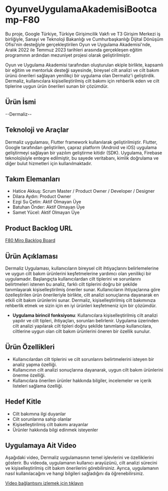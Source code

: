 # OyunveUygulamaAkademisiBootcamp-F80

Bu proje, Google Türkiye, Türkiye Girişimcilik Vakfı ve T3 Girişim Merkezi iş birliğiyle, Sanayi ve Teknoloji Bakanlığı ve Cumhurbaşkanlığı Dijital Dönüşüm Ofisi'nin desteğiyle gerçekleştirilen Oyun ve Uygulama Akademisi'nde, Aralık 2022 ile Temmuz 2023 tarihleri arasında gerçekleşen eğitim programının ardından mezuniyet projesi olarak geliştirilmiştir.

Oyun ve Uygulama Akademisi tarafından oluşturulan ekiple birlikte, kapsamlı bir eğitim ve mentorluk desteği sayesinde, bireysel cilt analizi ve cilt bakım ürünü önerileri sağlayan yenilikçi bir uygulama olan Dermaliz'i geliştirdik. Dermaliz, kullanıcılara kişiselleştirilmiş cilt bakımı için rehberlik eden ve cilt tiplerine uygun ürün önerileri sunan bir çözümdür.


## Ürün İsmi
--Dermaliz--

## Teknoloji ve Araçlar
Dermaliz uygulaması, Flutter framework kullanılarak geliştirilmiştir. Flutter, Google tarafından geliştirilen, çapraz platform (Android ve iOS) uygulama geliştirmeyi sağlayan bir yazılım geliştirme kitidir (SDK). Uygulama, Firebase teknolojisiyle entegre edilmiştir, bu sayede veritabanı, kimlik doğrulama ve diğer bulut hizmetleri için kullanılmaktadır.

## Takım Elemanları
- Hatice Akkuş: Scrum Master / Product Owner / Developer / Designer
- Dilara Aydın: Product Owner
- Ezgi Su Çetin: Aktif Olmayan Üye
- Batuhan Önder: Aktif Olmayan Üye
- Samet Yücel: Aktif Olmayan Üye


## Product Backlog URL
[F80 Miro Backlog Board](https://miro.com/app/board/uXjVM1sv96E=/?share_link_id=340311557264)


## Ürün Açıklaması

Dermaliz Uygulaması, kullanıcıların bireysel cilt ihtiyaçlarını belirlemelerine ve uygun cilt bakım ürünlerini keşfetmelerine yardımcı olan yenilikçi bir uygulamadır. Başlangıçta kullanıcılardan cilt tiplerini ve sorunlarını belirtmeleri istenen bu analiz, farklı cilt tiplerini doğru bir şekilde tanımlayarak kişiselleştirilmiş öneriler sunar. Kullanıcıların ihtiyaçlarına göre özelleştirilen ürün önerileriyle birlikte, cilt analizi sonuçlarına dayanarak en etkili cilt bakım ürünlerini sunar. Dermaliz, kişiselleştirilmiş cilt bakımınıza rehberlik etmek ve sizin için en iyi ürünleri keşfetmeniz için bir çözümdür.

- **Uygulama birincil fonksiyonu**: Kullanıcılara kişiselleştirilmiş cilt analizi yapılır ve cilt tipleri, ihtiyaçları, sorunları belirlenir. Uygulama üzerinden cilt analizi yapılarak cilt tipleri doğru şekilde tanımlanıp kullanıcılara, ciltlerine uygun olan cilt bakım ürünlerini öneren bir özellik sunulur.


## Ürün Özellikleri

- Kullanıcılardan cilt tiplerini ve cilt sorunlarını belirtmelerini isteyen bir analiz yapma özelliği.
- Kullanıcının cilt analizi sonuçlarına dayanarak, uygun cilt bakım ürünlerini önerme özelliği.
- Kullanıcılara önerilen ürünler hakkında bilgiler, incelemeler ve içerik listeleri sağlama özelliği.


## Hedef Kitle

- Cilt bakımına ilgi duyanlar
- Cilt sorunlarına sahip olanlar
- Kişiselleştirilmiş cilt bakımı arayanlar
- Ürünler hakkında bilgi edinmek isteyenler

## Uygulamaya Ait Video

Aşağıdaki video, Dermaliz uygulamasının temel işlevlerini ve özelliklerini gösterir. Bu videoda, uygulamanın kullanıcı arayüzünü, cilt analizi sürecini ve kişiselleştirilmiş cilt bakım önerilerini görebilirsiniz. Ayrıca, uygulamanın nasıl kullanılacağını ve hangi bilgileri sağladığını da öğrenebilirsiniz.

[Video bağlantısını izlemek için tıklayın](https://www.youtube.com/watch?v=KesVmpZZIEM)
